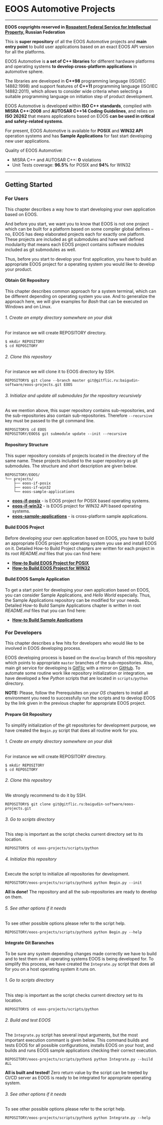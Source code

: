 # EOOS Automotive Projects
---

**EOOS copyrights reserved in [Rospatent Federal Service for Intellectual Property](https://www1.fips.ru/registers-doc-view/fips_servlet?DB=EVM&DocNumber=2017664105&TypeFile=html), Russian Federation**

This is **super repository** of all the EOOS Automotive projects and **main entry point** to build 
user applications based on an exact EOOS API version for all the platforms.

EOOS Automotive is **a set of C++ libraries** for different hardware platforms and operating systems 
**to develop cross-platform applications** in automotive sphere.

The libraries are developed in **C++98** programming language (ISO/IEC 14882:1998) and support features 
of **C++11** programming language (ISO/IEC 14882:2011), which allows to consider wide criteria when 
selecting a suitable programming language on initiation step of product development.

EOOS Automotive is developed within **ISO C++ standards**, complied with **MISRA C++:2008** and 
**AUTOSAR C++14 Coding Guidelines**, and relies on **ISO 26262** that means applications based 
on EOOS **can be used in critical and safety-related systems**.

For present, EOOS Automotive is available for **POSIX** and **WIN32 API** operation systems and 
has **Sample Applications** for fast start developing new user applications.


Quality of EOOS Automotive:

- MISRA C++ and AUTOSAR C++: **0** violations
- Unit Tests coverage: **96.5%** for POSIX and **94%** for WIN32

---


## Getting Started


### For Users

This chapter describes a way how to start developing your own application based on EOOS.

And before you start, we want you to know that EOOS is not one project which can be built 
for a platform based on some compiler global defines – no, EOOS has deep elaborated projects 
each for exactly one platform. These projects are included as git submodules and have well 
defined modularity that means each EOOS project contains software modules included as 
git submodules as well. 

Thus, before you start to develop your first application, you have to build an appropriate EOOS project 
for a operating system you would like to develop your product.



#### Obtain Git Repository

This chapter describes common approach for a system terminal, which can be different depending on 
operating system you use. And to generalize the approach here, we will give examples for *Bash* 
that can be executed on Windows and on Linux.

###### 1. Create an empty directory somewhere on your disk

For instance we will create REPOSITORY directory.

```
$ mkdir REPOSITORY
$ cd REPOSITORY
```

###### 2. Clone this repository

For instance we will clone it to EOOS directory by SSH.

```
REPOSITORY$ git clone --branch master git@gitflic.ru:baigudin-software/eoos-projects.git EOOS
```

###### 3. Initialize and update all submodules for the repository recursively

As we mention above, this super repository contains sub-repositories, and the sub-repositories also 
contain sub-repositories. Therefore `--recursive` key must be passed to the git command line.

```
REPOSITORY$ cd EOOS
REPOSITORY/EOOS$ git submodule update --init --recursive
```



#### Repository Structure

This super repository consists of projects located in the directory of the same name. 
These projects included to the super repository as git submodules. The structure and short 
description are given below.

```
REPOSITORY/EOOS/
└── projects/
    ├── eoos-if-posix
    ├── eoos-if-win32
    └── eoos-sample-applications
```

- **[eoos-if-posix](https://gitflic.ru/project/baigudin-software/eoos-project-if-posix)** - is EOOS project for POSIX based operating systems.
- **[eoos-if-win32](https://gitflic.ru/project/baigudin-software/eoos-project-if-win32)** - is EOOS project for WIN32 API based operating systems.
- **[eoos-sample-applications](https://gitflic.ru/project/baigudin-software/eoos-project-sample-applications)** - is cross-platform sample applications.



#### Build EOOS Project

Before developing your own application based on EOOS, you have to build an appropriate EOOS project 
for operating system you use and install EOOS on it. Detailed How-to Build Project chapters are 
written for each project in its root *README.md* files that you can find here:

- **[How-to Build EOOS Project for POSIX](https://gitflic.ru/project/baigudin-software/eoos-project-if-posix/blob?file=README.md)**
- **[How-to Build EOOS Project for WIN32](https://gitflic.ru/project/baigudin-software/eoos-project-if-win32/blob?file=README.md)**



#### Build EOOS Sample Application

To get a start point for developing your own application based on EOOS, you can consider 
Sample Applications, and *Hello World* especially. Thus, the Sample Applications repository 
can be modified for your needs. Detailed How-to Build Sample Applications chapter is written 
in root *README.md* files that you can find here:

- **[How-to Build Sample Applications](https://gitflic.ru/project/baigudin-software/eoos-project-sample-applications/blob?file=README.md)**




### For Developers

This chapter describes a few hits for developers who would like to be involved in EOOS developing process.

EOOS developing process is based on the `develop` branch of this repository which points to 
appropriate `master` branches of the sub-repositories. Also, main git service for developing is 
[GitFlic](https://gitflic.ru/project/baigudin-software/eoos-projects) with a mirror on 
[GitHub](https://github.com/baigudin-software/eoos-projects). To automate some routine work like 
repository initialization or integration, we have developed a few *Python* scripts that are 
located in `scripts/python` directory.

**NOTE:**  Please, follow the Prerequisites on *your OS* chapters to install all environment you need 
to successfully run the scripts and to develop EOOS by the link given in the previous chapter 
for appropriate EOOS project.



#### Prepare Git Repository

To simplify initialization of the git repositories for development purpose, we have created 
the `Begin.py` script that does all routine work for you.


###### 1. Create an empty directory somewhere on your disk

For instance we will create REPOSITORY directory.

```
$ mkdir REPOSITORY
$ cd REPOSITORY
```

###### 2. Clone this repository

We strongly recommend to do it by SSH.

```
REPOSITORY$ git clone git@gitflic.ru:baigudin-software/eoos-projects.git
```

###### 3. Go to scripts directory

This step is important as the script checks current directory set to its location.

```
REPOSITORY$ cd eoos-projects/scripts/python
```

###### 4. Initialize this repository

Execute the script to initialize all repositories for development.

```
REPOSITORY/eoos-projects/scripts/python$ python Begin.py --init
```

**All is done!** The repository and all the sub-repositories are ready to develop on them.

###### 5. See other options if it needs

To see other possible options please refer to the script help.

```
REPOSITORY/eoos-projects/scripts/python$ python Begin.py --help
```



#### Integrate Git Baranches

To be sure any system depending changes made correctly we have to build and to test them 
on all operating systems EOOS is being developed for. To simplify this process, we have created 
the `Integrate.py` script that does all for you on a host operating system it runs on.


###### 1. Go to scripts directory

This step is important as the script checks current directory set to its location.

```
REPOSITORY$ cd eoos-projects/scripts/python
```

###### 2. Build and test EOOS

The `Integrate.py` script has several input arguments, but the most important execution 
commant is given below. This command builds and tests EOOS for all possible configurations, installs
EOOS on your host, and builds and runs EOOS sample applications checking their correct execution.

```
REPOSITORY/eoos-projects/scripts/python$ python Integrate.py --build ALL
```

**All is built and tested!** Zero return value by the script can be treeted by CI/CD server 
as EOOS is ready to be integrated for appropriate operating system.

###### 3. See other options if it needs

To see other possible options please refer to the script help.

```
REPOSITORY/eoos-projects/scripts/python$ python Integrate.py --help
```
